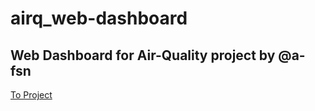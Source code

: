 # airq_web-dashboard

## Web Dashboard for Air-Quality project by @a-fsn
[To Project](https://github.com/A-fsn/CO2_Data)
